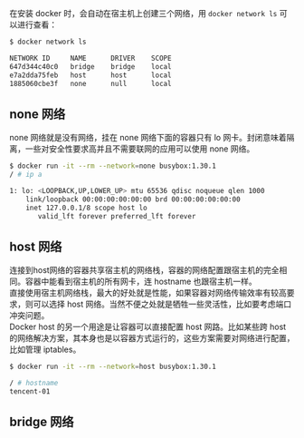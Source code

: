 在安装 docker 时，会自动在宿主机上创建三个网络，用 `docker network ls` 可以进行查看：
```bash
$ docker network ls

NETWORK ID     NAME      DRIVER    SCOPE
647d344c40c0   bridge    bridge    local
e7a2dda75feb   host      host      local
1885060cbe3f   none      null      local
```

## none 网络
none 网络就是没有网络，挂在 none 网络下面的容器只有 lo 网卡。封闭意味着隔离，一些对安全性要求高并且不需要联网的应用可以使用 none 网络。
```bash
$ docker run -it --rm --network=none busybox:1.30.1
/ # ip a

1: lo: <LOOPBACK,UP,LOWER_UP> mtu 65536 qdisc noqueue qlen 1000
    link/loopback 00:00:00:00:00:00 brd 00:00:00:00:00:00
    inet 127.0.0.1/8 scope host lo
       valid_lft forever preferred_lft forever
```

## host 网络
连接到host网络的容器共享宿主机的网络栈，容器的网络配置跟宿主机的完全相同。容器中能看到宿主机的所有网卡，连 hostname 也跟宿主机一样。<br />直接使用宿主机网络栈，最大的好处就是性能，如果容器对网络传输效率有较高要求，则可以选择 host 网络。当然不便之处就是牺牲一些灵活性，比如要考虑端口冲突问题。<br />Docker host 的另一个用途是让容器可以直接配置 host 网路。比如某些跨 host 的网络解决方案，其本身也是以容器方式运行的，这些方案需要对网络进行配置，比如管理 iptables。
```bash
$ docker run -it --rm --network=host busybox:1.30.1

/ # hostname
tencent-01
```

## bridge 网络

